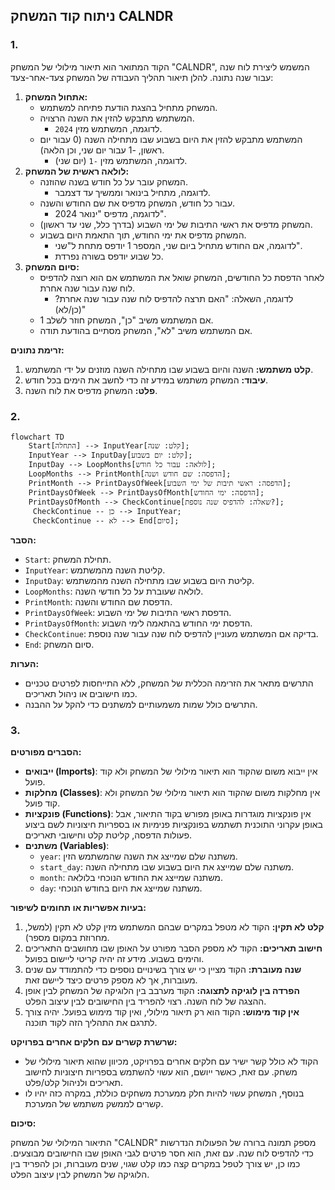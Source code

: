 ## ניתוח קוד המשחק CALNDR

### 1. <algorithm>

הקוד המתואר הוא תיאור מילולי של המשחק "CALNDR", המשמש ליצירת לוח שנה עבור שנה נתונה. להלן תיאור תהליך העבודה של המשחק צעד-אחר-צעד:

1.  **אתחול המשחק:**
    *   המשחק מתחיל בהצגת הודעת פתיחה למשתמש.
    *   המשתמש מתבקש להזין את השנה הרצויה.
        *   לדוגמה, המשתמש מזין `2024`.
    *   המשתמש מתבקש להזין את היום בשבוע שבו מתחילה השנה (0 עבור יום ראשון, -1 עבור יום שני, וכן הלאה).
        *   לדוגמה, המשתמש מזין `-1` (יום שני).
2.  **לולאה ראשית של המשחק:**
    *   המשחק עובר על כל חודש בשנה שהוזנה.
        *   לדוגמה, מתחיל בינואר וממשיך עד דצמבר.
    *   עבור כל חודש, המשחק מדפיס את שם החודש והשנה.
        *   לדוגמה, מדפיס "ינואר 2024".
    *   המשחק מדפיס את ראשי התיבות של ימי השבוע (בדרך כלל, שני עד ראשון).
    *   המשחק מדפיס את ימי החודש, תוך התאמת היום בשבוע.
        *   לדוגמה, אם החודש מתחיל ביום שני, המספר 1 יודפס מתחת ל"שני".
        *   כל שבוע יודפס בשורה נפרדת.
3.  **סיום המשחק:**
    *   לאחר הדפסת כל החודשים, המשחק שואל את המשתמש אם הוא רוצה להדפיס לוח שנה עבור שנה אחרת.
        *   לדוגמה, השאלה: "האם תרצה להדפיס לוח שנה עבור שנה אחרת? (כן/לא)"
    *   אם המשתמש משיב "כן", המשחק חוזר לשלב 1.
    *   אם המשתמש משיב "לא", המשחק מסתיים בהודעת תודה.

**זרימת נתונים:**

1.  **קלט משתמש:** השנה והיום בשבוע שבו מתחילה השנה מוזנים על ידי המשתמש.
2.  **עיבוד:** המשחק משתמש במידע זה כדי לחשב את הימים בכל חודש.
3.  **פלט:** המשחק מדפיס את לוח השנה.

### 2. <mermaid>

```mermaid
flowchart TD
    Start[התחלה] --> InputYear[קלט: שנה];
    InputYear --> InputDay[קלט: יום בשבוע];
    InputDay --> LoopMonths[לולאה: עבור כל חודש];
    LoopMonths --> PrintMonth[הדפסה: שם חודש ושנה];
    PrintMonth --> PrintDaysOfWeek[הדפסה: ראשי תיבות של ימי השבוע];
    PrintDaysOfWeek --> PrintDaysOfMonth[הדפסה: ימי החודש];
    PrintDaysOfMonth --> CheckContinue[שאלה: להדפיס שנה נוספת?];
     CheckContinue -- כן --> InputYear;
     CheckContinue -- לא --> End[סיום];
```

**הסבר:**

*   `Start`: תחילת המשחק.
*   `InputYear`: קליטת השנה מהמשתמש.
*   `InputDay`: קליטת היום בשבוע שבו מתחילה השנה מהמשתמש.
*   `LoopMonths`: לולאה שעוברת על כל חודשי השנה.
*   `PrintMonth`: הדפסת שם החודש והשנה.
*   `PrintDaysOfWeek`: הדפסת ראשי התיבות של ימי השבוע.
*   `PrintDaysOfMonth`: הדפסת ימי החודש בהתאמה לימי השבוע.
*   `CheckContinue`: בדיקה אם המשתמש מעוניין להדפיס לוח שנה עבור שנה נוספת.
*   `End`: סיום המשחק.

**הערות:**

*   התרשים מתאר את הזרימה הכללית של המשחק, ללא התייחסות לפרטים טכניים כמו חישובים או ניהול תאריכים.
*   התרשים כולל שמות משמעותיים למשתנים כדי להקל על ההבנה.

### 3. <explanation>

**הסברים מפורטים:**

*   **ייבואים (Imports)**: אין ייבוא משום שהקוד הוא תיאור מילולי של המשחק ולא קוד פועל.
*   **מחלקות (Classes)**: אין מחלקות משום שהקוד הוא תיאור מילולי של המשחק ולא קוד פועל.
*   **פונקציות (Functions)**: אין פונקציות מוגדרות באופן מפורש בקוד התיאור, אבל באופן עקרוני התוכנית תשתמש בפונקציות פנימיות או בספריות חיצוניות לשם ביצוע פעולות הדפסה, קליטת קלט וחישובי תאריכים.
*   **משתנים (Variables)**:
    *   `year`: משתנה שלם שמייצג את השנה שהמשתמש הזין.
    *   `start_day`: משתנה שלם שמייצג את היום בשבוע שבו מתחילה השנה.
    *   `month`: משתנה שמייצג את החודש הנוכחי בלולאה.
    *   `day`: משתנה שמייצג את היום בחודש הנוכחי.

**בעיות אפשריות או תחומים לשיפור:**

1.  **קלט לא תקין:** הקוד לא מטפל במקרים שבהם המשתמש מזין קלט לא תקין (למשל, מחרוזת במקום מספר).
2.  **חישוב תאריכים:** הקוד לא מספק הסבר מפורט על האופן שבו מחושבים התאריכים והימים בשבוע. מידע זה יהיה קריטי ליישום בפועל.
3.  **שנה מעוברת:** הקוד מציין כי יש צורך בשינויים נוספים כדי להתמודד עם שנים מעוברות, אך לא מספק פרטים כיצד ליישם זאת.
4.  **הפרדה בין לוגיקה לתצוגה:** הקוד מערבב בין הלוגיקה של המשחק לבין אופן ההצגה של לוח השנה. רצוי להפריד בין החישובים לבין עיצוב הפלט.
5.  **אין קוד מימוש:** הקוד הוא רק תיאור מילולי, ואין קוד מימוש בפועל. יהיה צורך לתרגם את התהליך הזה לקוד תוכנה.

**שרשרת קשרים עם חלקים אחרים בפרויקט:**

*   הקוד לא כולל קשר ישיר עם חלקים אחרים בפרויקט, מכיוון שהוא תיאור מילולי של משחק. עם זאת, כאשר ייושם, הוא עשוי להשתמש בספריות חיצוניות לחישוב תאריכים ולניהול קלט/פלט.
*   בנוסף, המשחק עשוי להיות חלק ממערכת משחקים כוללת, במקרה כזה יהיו לו קשרים לממשק משתמש של המערכת.

**סיכום:**

התיאור המילולי של המשחק "CALNDR" מספק תמונה ברורה של הפעולות הנדרשות כדי להדפיס לוח שנה. עם זאת, הוא חסר פרטים לגבי האופן שבו החישובים מבוצעים. כמו כן, יש צורך לטפל במקרים קצה כמו קלט שגוי, שנים מעוברות, וכן להפריד בין הלוגיקה של המשחק לבין עיצוב הפלט.